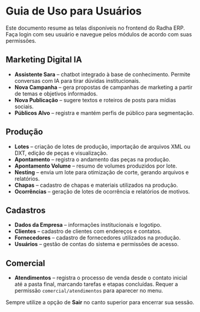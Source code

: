# Guia de Uso para Usuários

Este documento resume as telas disponíveis no frontend do Radha ERP.
Faça login com seu usuário e navegue pelos módulos de acordo com suas permissões.

## Marketing Digital IA
- **Assistente Sara** – chatbot integrado à base de conhecimento. Permite conversas com IA para tirar dúvidas institucionais.
- **Nova Campanha** – gera propostas de campanhas de marketing a partir de temas e objetivos informados.
- **Nova Publicação** – sugere textos e roteiros de posts para mídias sociais.
- **Públicos Alvo** – registra e mantém perfis de público para segmentação.

## Produção
- **Lotes** – criação de lotes de produção, importação de arquivos XML ou DXT, edição de peças e visualização.
- **Apontamento** – registra o andamento das peças na produção.
- **Apontamento Volume** – resumo de volumes produzidos por lote.
- **Nesting** – envia um lote para otimização de corte, gerando arquivos e relatórios.
- **Chapas** – cadastro de chapas e materiais utilizados na produção.
- **Ocorrências** – geração de lotes de ocorrência e relatórios de motivos.

## Cadastros
- **Dados da Empresa** – informações institucionais e logotipo.
- **Clientes** – cadastro de clientes com endereços e contatos.
- **Fornecedores** – cadastro de fornecedores utilizados na produção.
- **Usuários** – gestão de contas do sistema e permissões de acesso.

## Comercial
- **Atendimentos** – registra o processo de venda desde o contato inicial até a pasta final, marcando tarefas e etapas concluídas. Requer a permissão `comercial/atendimentos` para aparecer no menu.

Sempre utilize a opção de **Sair** no canto superior para encerrar sua sessão.

